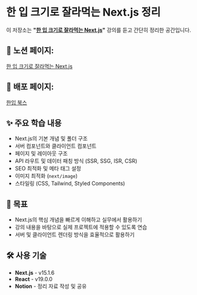 # **한 입 크기로 잘라먹는 Next.js 정리**  

이 저장소는 **"[한 입 크기로 잘라먹는 Next.js](https://www.inflearn.com/course/%ED%95%9C%EC%9E%85-%ED%81%AC%EA%B8%B0-nextjs)"** 강의를 듣고 간단히 정리한 공간입니다.  

## 🔗 **노션 페이지:**  
[한 입 크기로 잘라먹는 Next.js](https://www.notion.so/19125ebebb2c802d9fcaf0bd11eeeb76?v=19125ebebb2c8115a650000c75f2aee9&pvs=4)

## 🔗 **배포 페이지:**  
[한입 북스](https://onebite-books-dkeo51ujd-chasungwooks-projects.vercel.app/)

## ✨ **주요 학습 내용**  

- Next.js의 기본 개념 및 폴더 구조  
- 서버 컴포넌트와 클라이언트 컴포넌트  
- 페이지 및 레이아웃 구조  
- API 라우트 및 데이터 패칭 방식 (SSR, SSG, ISR, CSR)  
- SEO 최적화 및 메타 태그 설정  
- 이미지 최적화 (`next/image`)  
- 스타일링 (CSS, Tailwind, Styled Components)  

## 🚀 **목표**  

- Next.js의 핵심 개념을 빠르게 이해하고 실무에서 활용하기  
- 강의 내용을 바탕으로 실제 프로젝트에 적용할 수 있도록 연습  
- 서버 및 클라이언트 렌더링 방식을 효율적으로 활용하기  

## 🛠️ **사용 기술**  

- **Next.js** - v15.1.6 
- **React** - v19.0.0 
- **Notion** - 정리 자료 작성 및 공유  
